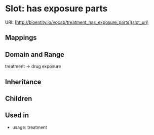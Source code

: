 # Slot: has exposure parts




URI: [http://bioentity.io/vocab/treatment_has_exposure_parts](slot_uri)
## Mappings

## Domain and Range

treatment -> drug exposure
## Inheritance

## Children

## Used in

 *  usage: treatment
